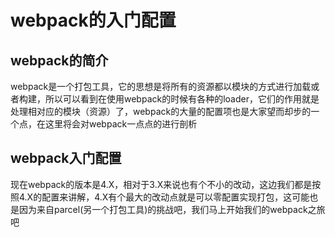 # webpack的入门配置

## webpack的简介

webpack是一个打包工具，它的思想是将所有的资源都以模块的方式进行加载或者构建，所以可以看到在使用webpack的时候有各种的loader，它们的作用就是处理相对应的模块（资源）了，webpack的大量的配置项也是大家望而却步的一个点，在这里将会对webpack一点点的进行剖析

## webpack入门配置

现在webpack的版本是4.X，相对于3.X来说也有个不小的改动，这边我们都是按照4.X的配置来讲解，4.X有个最大的改动点就是可以零配置实现打包，这可能也是因为来自parcel(另一个打包工具)的挑战吧，我们马上开始我们的webpack之旅吧